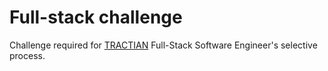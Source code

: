 # Full-stack challenge

Challenge required for [TRACTIAN](https://tractian.com/en) Full-Stack Software Engineer's selective process.
